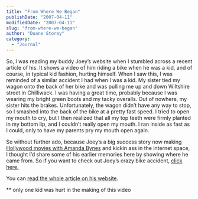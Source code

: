 ```yaml
---
title: "From Where We Began"
publishDate: "2007-04-11"
modifiedDate: "2007-04-11"
slug: "from-where-we-began"
author: "Duane Storey"
category:
  - "Journal"
---
```


So, I was reading my buddy Joey’s website when I stumbled across a recent article of his. It shows a video of him riding a bike when he was a kid, and of course, in typical kid fashion, hurting himself. When I saw this, I was reminded of a similar accident I had when I was a kid. My sister tied my wagon onto the back of her bike and was pulling me up and down Wiltshire street in Chilliwack. I was having a great time, probably because I was wearing my bright green boots and my tacky overalls. Out of nowhere, my sister hits the brakes. Unfortunately, the wagon didn’t have any way to stop, so I smashed into the back of the bike at a pretty fast speed. I tried to open my mouth to cry, but I then realized that all my top teeth were firmly planted in my bottom lip, and I couldn’t really open my mouth. I ran inside as fast as I could, only to have my parents pry my mouth open again.

So without further ado, because Joey’s a big success story now making [Hollywood movies with Amanda Bynes](http://www.flickr.com/photos/josephcharles/397068125/) and kickin ass in the internet space, I thought I’d share some of his earlier memories here by showing where he came from. So if you want to check out Joey’s crazy bike accident, [click here.](http://emuse.ebaumsworld.com/video/watch/511)

You can [read the whole article on his website](http://surrealsites.com/blog/2007/04/10/becoming-a-semi-famous-internet-star-part-ii/).

** only one kid was hurt in the making of this video